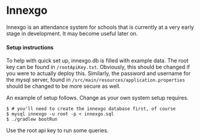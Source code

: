 # Innexgo

Innexgo is an attendance system for schools that is currently at a very early stage in development. It may become useful later on.

#### Setup instructions

To help with quick set up, innexgo.db is filled with example data. The root key can be found in `/rootApiKey.txt`. Obviously, this should be changed if you were to actually deploy this. Similarly, the password and username for the mysql server, found in `/src/main/resources/application.properties` should be changed to be more secure as well. 

An example of setup follows. Change as your own system setup requires.

```
$ # you'll need to create the innexgo database first, of course
$ mysql innexgo -u root -p < innexgo.sql
$ ./gradlew bootRun
```
Use the root api key to run some queries.

